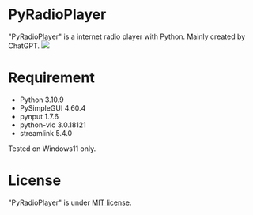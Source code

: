# PyRadioPlayer

"PyRadioPlayer" is a internet radio player with Python. Mainly created by ChatGPT.
![](https://user-images.githubusercontent.com/68320693/232299608-3cdca985-f59b-41c9-ab78-43c8edebe1a7.png)

# Requirement

* Python 3.10.9
* PySimpleGUI 4.60.4
* pynput 1.7.6
* python-vlc 3.0.18121
* streamlink 5.4.0

Tested on Windows11 only.

# License

"PyRadioPlayer" is under [MIT license](https://en.wikipedia.org/wiki/MIT_License).
